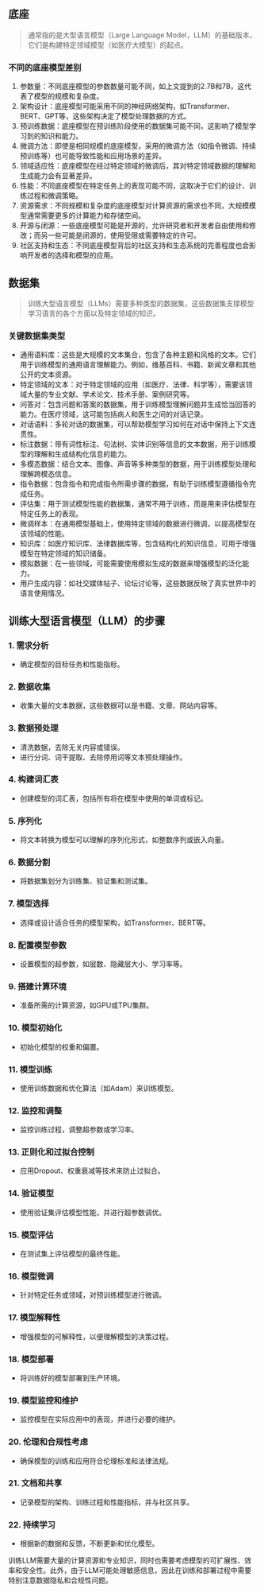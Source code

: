 ## 底座
> 通常指的是大型语言模型（Large Language Model，LLM）的基础版本，它们是构建特定领域模型（如医疗大模型）的起点。

### 不同的底座模型差别
1. 参数量：不同底座模型的参数数量可能不同，如上文提到的2.7B和7B，这代表了模型的规模和复杂度。
2. 架构设计：底座模型可能采用不同的神经网络架构，如Transformer、BERT、GPT等，这些架构决定了模型处理数据的方式。
3. 预训练数据：底座模型在预训练阶段使用的数据集可能不同，这影响了模型学习到的知识和能力。
4. 微调方法：即使是相同规模的底座模型，采用的微调方法（如指令微调、持续预训练等）也可能导致性能和应用场景的差异。
5. 领域适应性：底座模型在经过特定领域的微调后，其对特定领域数据的理解和生成能力会有显著差异。
6. 性能：不同底座模型在特定任务上的表现可能不同，这取决于它们的设计、训练过程和微调策略。
7. 资源需求：不同规模和复杂度的底座模型对计算资源的需求也不同，大规模模型通常需要更多的计算能力和存储空间。
8. 开源与闭源：一些底座模型可能是开源的，允许研究者和开发者自由使用和修改；而另一些可能是闭源的，使用受限或需要特定的许可。
9. 社区支持和生态：不同底座模型背后的社区支持和生态系统的完善程度也会影响开发者的选择和模型的应用。

## 数据集
> 训练大型语言模型（LLMs）需要多种类型的数据集，这些数据集支撑模型学习语言的各个方面以及特定领域的知识。
### 关键数据集类型
* 通用语料库：这些是大规模的文本集合，包含了各种主题和风格的文本。它们用于训练模型的通用语言理解能力。例如，维基百科、书籍、新闻文章和其他公开的文本资源。
* 特定领域的文本：对于特定领域的应用（如医疗、法律、科学等），需要该领域大量的专业文献、学术论文、技术手册、案例研究等。
* 问答对：包含问题和答案的数据集，用于训练模型理解问题并生成恰当回答的能力。在医疗领域，这可能包括病人和医生之间的对话记录。
* 对话语料：多轮对话的数据集，可以帮助模型学习如何在对话中保持上下文连贯性。
* 标注数据：带有词性标注、句法树、实体识别等信息的文本数据，用于训练模型的理解和生成结构化信息的能力。
* 多模态数据：结合文本、图像、声音等多种类型的数据，用于训练模型处理和理解跨模态信息。
* 指令数据：包含指令和完成指令所需步骤的数据，有助于训练模型遵循指令完成任务。
* 评估集：用于测试模型性能的数据集，通常不用于训练，而是用来评估模型在特定任务上的表现。
* 微调样本：在通用模型基础上，使用特定领域的数据进行微调，以提高模型在该领域的性能。
* 知识库：如医疗知识库、法律数据库等，包含结构化的知识信息，可用于增强模型在特定领域的知识储备。
* 模拟数据：在一些领域，可能需要使用模拟生成的数据来增强模型的泛化能力。
* 用户生成内容：如社交媒体帖子、论坛讨论等，这些数据反映了真实世界中的语言使用情况。

## 训练大型语言模型（LLM）的步骤
### 1. 需求分析
- 确定模型的目标任务和性能指标。
### 2. 数据收集
- 收集大量的文本数据，这些数据可以是书籍、文章、网站内容等。
### 3. 数据预处理
- 清洗数据，去除无关内容或错误。
- 进行分词、词干提取、去除停用词等文本预处理操作。
### 4. 构建词汇表
- 创建模型的词汇表，包括所有将在模型中使用的单词或标记。
### 5. 序列化
- 将文本转换为模型可以理解的序列化形式，如整数序列或嵌入向量。
### 6. 数据分割
- 将数据集划分为训练集、验证集和测试集。
### 7. 模型选择
- 选择或设计适合任务的模型架构，如Transformer、BERT等。
### 8. 配置模型参数
- 设置模型的超参数，如层数、隐藏层大小、学习率等。
### 9. 搭建计算环境
- 准备所需的计算资源，如GPU或TPU集群。
### 10. 模型初始化
- 初始化模型的权重和偏置。
### 11. 模型训练
- 使用训练数据和优化算法（如Adam）来训练模型。
### 12. 监控和调整
- 监控训练过程，调整超参数或学习率。
### 13. 正则化和过拟合控制
- 应用Dropout、权重衰减等技术来防止过拟合。
### 14. 验证模型
- 使用验证集评估模型性能，并进行超参数调优。
### 15. 模型评估
- 在测试集上评估模型的最终性能。
### 16. 模型微调
- 针对特定任务或领域，对预训练模型进行微调。
### 17. 模型解释性
- 增强模型的可解释性，以便理解模型的决策过程。
### 18. 模型部署
- 将训练好的模型部署到生产环境。
### 19. 模型监控和维护
- 监控模型在实际应用中的表现，并进行必要的维护。
### 20. 伦理和合规性考虑
- 确保模型的训练和应用符合伦理标准和法律法规。
### 21. 文档和共享
- 记录模型的架构、训练过程和性能指标，并与社区共享。
### 22. 持续学习
- 根据新的数据和反馈，不断更新和优化模型。
  
训练LLM需要大量的计算资源和专业知识，同时也需要考虑模型的可扩展性、效率和安全性。此外，由于LLM可能处理敏感信息，因此在训练和部署过程中需要特别注意数据隐私和合规性问题。

